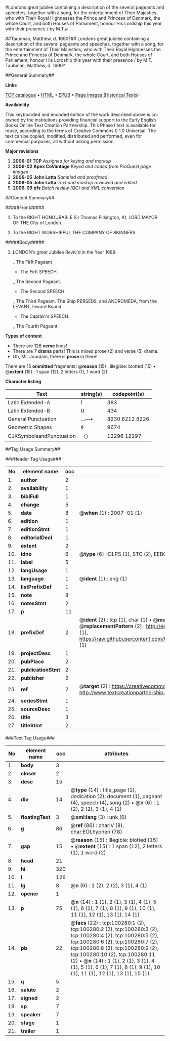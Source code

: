 #Londons great jubilee containing a description of the several pageants and speeches, together with a song, for the entertainment of Their Majesties, who with Their Royal Highnesses the Prince and Princess of Denmark, the whole Court, and both Houses of Parliament, honour His Lordship this year with their presence / by M.T.#

##Taubman, Matthew, d. 1690?##
Londons great jubilee containing a description of the several pageants and speeches, together with a song, for the entertainment of Their Majesties, who with Their Royal Highnesses the Prince and Princess of Denmark, the whole Court, and both Houses of Parliament, honour His Lordship this year with their presence / by M.T.
Taubman, Matthew, d. 1690?

##General Summary##

**Links**

[TCP catalogue](http://www.ota.ox.ac.uk/tcp/)  • 
[HTML](http://tei.it.ox.ac.uk/tcp/Texts-HTML/free/A63/A63353.html)  • 
[EPUB](http://tei.it.ox.ac.uk/tcp/Texts-EPUB/free/A63/A63353.epub) • 
[Page images (Historical Texts)](https://data.historicaltexts.jisc.ac.uk/view?pubId=eebo-13558575e&pageId=eebo-13558575e-100280-1)

**Availability**

This keyboarded and encoded edition of the
	       work described above is co-owned by the institutions
	       providing financial support to the Early English Books
	       Online Text Creation Partnership. This Phase I text is
	       available for reuse, according to the terms of Creative
	       Commons 0 1.0 Universal. The text can be copied,
	       modified, distributed and performed, even for
	       commercial purposes, all without asking permission.

**Major revisions**

1. __2006-01__ __TCP__ *Assigned for keying and markup*
1. __2006-02__ __Apex CoVantage__ *Keyed and coded from ProQuest page images*
1. __2006-05__ __John Latta__ *Sampled and proofread*
1. __2006-05__ __John Latta__ *Text and markup reviewed and edited*
1. __2006-09__ __pfs__ *Batch review (QC) and XML conversion*

##Content Summary##

#####Front#####

1. To the RIGHT HONOURABLE Sir Thomas Pilkington, Kt. LORD MAYOR OF THE City of London.

1. To the RIGHT WORSHIPFUL THE COMPANY OF SKINNERS.

#####Body#####

1. LONDON's great Jubilee Reviv'd in the Year 1689.

    _ The Firſt Pageant

      * The Firſt SPEECH.

    _ The Second Pageant.

      * The Second SPEECH.

    _ The Third Pageant. The Ship PERSEƲS, and ANDROMEDA, from the LEVANT, Inward Bound.

      * The Captain's SPEECH.

    _ The Fourth Pageant.

**Types of content**

  * There are 126 **verse** lines!
  * There are 7 **drama** parts! This is mixed prose (2) and verse (5) drama.
  * Oh, Mr. Jourdain, there is **prose** in there!

There are 15 **ommitted** fragments! 
 @__reason__ (15) : illegible: blotted (15)  •  @__extent__ (15) : 1 span (12), 2 letters (1), 1 word (2)

**Character listing**


|Text|string(s)|codepoint(s)|
|---|---|---|
|Latin Extended-A|ſ|383|
|Latin Extended-B|Ʋ|434|
|General Punctuation|…—•|8230 8212 8226|
|Geometric Shapes|◊|9674|
|CJKSymbolsandPunctuation|〈〉|12296 12297|

##Tag Usage Summary##

###Header Tag Usage###

|No|element name|occ|attributes|
|---|---|---|---|
|1.|__author__|2||
|2.|__availability__|1||
|3.|__biblFull__|1||
|4.|__change__|5||
|5.|__date__|8| @__when__ (1) : 2007-01 (1)|
|6.|__edition__|1||
|7.|__editionStmt__|1||
|8.|__editorialDecl__|1||
|9.|__extent__|2||
|10.|__idno__|6| @__type__ (6) : DLPS (1), STC (2), EEBO-CITATION (1), OCLC (1), VID (1)|
|11.|__label__|5||
|12.|__langUsage__|1||
|13.|__language__|1| @__ident__ (1) : eng (1)|
|14.|__listPrefixDef__|1||
|15.|__note__|8||
|16.|__notesStmt__|2||
|17.|__p__|11||
|18.|__prefixDef__|2| @__ident__ (2) : tcp (1), char (1)  •  @__matchPattern__ (2) : ([0-9\-]+):([0-9IVX]+) (1), (.+) (1)  •  @__replacementPattern__ (2) : http://eebo.chadwyck.com/downloadtiff?vid=$1&page=$2 (1), https://raw.githubusercontent.com/textcreationpartnership/Texts/master/tcpchars.xml#$1 (1)|
|19.|__projectDesc__|1||
|20.|__pubPlace__|2||
|21.|__publicationStmt__|2||
|22.|__publisher__|2||
|23.|__ref__|2| @__target__ (2) : https://creativecommons.org/publicdomain/zero/1.0/ (1), http://www.textcreationpartnership.org/docs/. (1)|
|24.|__seriesStmt__|1||
|25.|__sourceDesc__|1||
|26.|__title__|3||
|27.|__titleStmt__|2||


###Text Tag Usage###

|No|element name|occ|attributes|
|---|---|---|---|
|1.|__body__|3||
|2.|__closer__|2||
|3.|__desc__|15||
|4.|__div__|14| @__type__ (14) : title_page (1), dedication (2), document (1), pageant (4), speech (4), song (2)  •  @__n__ (6) : 1 (2), 2 (2), 3 (1), 4 (1)|
|5.|__floatingText__|3| @__xml:lang__ (3) : unk (0)|
|6.|__g__|86| @__ref__ (86) : char:V (8), char:EOLhyphen (78)|
|7.|__gap__|15| @__reason__ (15) : illegible: blotted (15)  •  @__extent__ (15) : 1 span (12), 2 letters (1), 1 word (2)|
|8.|__head__|21||
|9.|__hi__|320||
|10.|__l__|126||
|11.|__lg__|8| @__n__ (6) : 1 (2), 2 (2), 3 (1), 4 (1)|
|12.|__opener__|1||
|13.|__p__|75| @__n__ (14) : 1 (1), 2 (1), 3 (1), 4 (1), 5 (1), 6 (1), 7 (1), 8 (1), 9 (1), 10 (1), 11 (1), 12 (1), 13 (1), 14 (1)|
|14.|__pb__|22| @__facs__ (22) : tcp:100280:1 (2), tcp:100280:2 (2), tcp:100280:3 (2), tcp:100280:4 (2), tcp:100280:5 (2), tcp:100280:6 (2), tcp:100280:7 (2), tcp:100280:8 (2), tcp:100280:9 (2), tcp:100280:10 (2), tcp:100280:11 (2)  •  @__n__ (14) : 1 (1), 2 (1), 3 (1), 4 (1), 5 (1), 6 (1), 7 (1), 8 (1), 9 (1), 10 (1), 11 (1), 12 (1), 13 (1), 15 (1)|
|15.|__q__|5||
|16.|__salute__|2||
|17.|__signed__|2||
|18.|__sp__|7||
|19.|__speaker__|7||
|20.|__stage__|1||
|21.|__trailer__|1||
